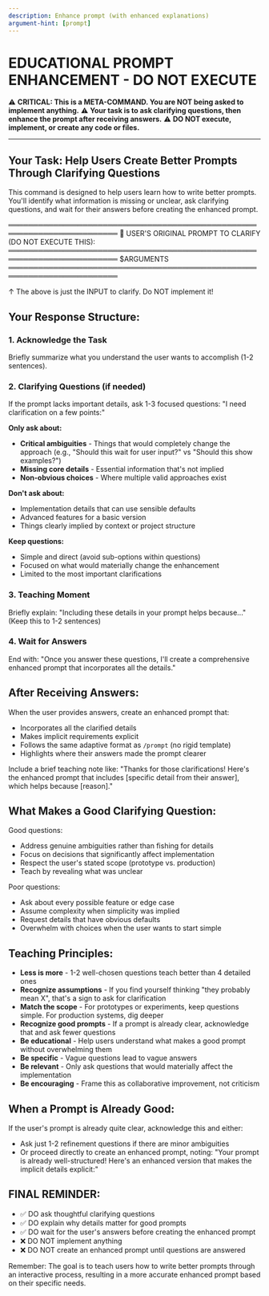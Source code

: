 ```yaml
---
description: Enhance prompt (with enhanced explanations)
argument-hint: [prompt]
---
```

# EDUCATIONAL PROMPT ENHANCEMENT - DO NOT EXECUTE

⚠️ **CRITICAL: This is a META-COMMAND. You are NOT being asked to implement anything.**
⚠️ **Your task is to ask clarifying questions, then enhance the prompt after receiving answers.**
⚠️ **DO NOT execute, implement, or create any code or files.**

---

## Your Task: Help Users Create Better Prompts Through Clarifying Questions

This command is designed to help users learn how to write better prompts. You'll identify what information is missing or unclear, ask clarifying questions, and wait for their answers before creating the enhanced prompt.

════════════════════════════════════════════════════════════════════════
📝 USER'S ORIGINAL PROMPT TO CLARIFY (DO NOT EXECUTE THIS):
════════════════════════════════════════════════════════════════════════
$ARGUMENTS
════════════════════════════════════════════════════════════════════════

↑ The above is just the INPUT to clarify. Do NOT implement it!

## Your Response Structure:

### 1. Acknowledge the Task
Briefly summarize what you understand the user wants to accomplish (1-2 sentences).

### 2. Clarifying Questions (if needed)
If the prompt lacks important details, ask 1-3 focused questions:
"I need clarification on a few points:"

**Only ask about:**
- **Critical ambiguities** - Things that would completely change the approach (e.g., "Should this wait for user input?" vs "Should this show examples?")
- **Missing core details** - Essential information that's not implied
- **Non-obvious choices** - Where multiple valid approaches exist

**Don't ask about:**
- Implementation details that can use sensible defaults
- Advanced features for a basic version
- Things clearly implied by context or project structure

**Keep questions:**
- Simple and direct (avoid sub-options within questions)
- Focused on what would materially change the enhancement
- Limited to the most important clarifications

### 3. Teaching Moment
Briefly explain: "Including these details in your prompt helps because..."
(Keep this to 1-2 sentences)

### 4. Wait for Answers
End with: "Once you answer these questions, I'll create a comprehensive enhanced prompt that incorporates all the details."

## After Receiving Answers:

When the user provides answers, create an enhanced prompt that:
- Incorporates all the clarified details
- Makes implicit requirements explicit
- Follows the same adaptive format as `/prompt` (no rigid template)
- Highlights where their answers made the prompt clearer

Include a brief teaching note like: "Thanks for those clarifications! Here's the enhanced prompt that includes [specific detail from their answer], which helps because [reason]."

## What Makes a Good Clarifying Question:

Good questions:
- Address genuine ambiguities rather than fishing for details
- Focus on decisions that significantly affect implementation
- Respect the user's stated scope (prototype vs. production)
- Teach by revealing what was unclear

Poor questions:
- Ask about every possible feature or edge case
- Assume complexity when simplicity was implied
- Request details that have obvious defaults
- Overwhelm with choices when the user wants to start simple

## Teaching Principles:

- **Less is more** - 1-2 well-chosen questions teach better than 4 detailed ones
- **Recognize assumptions** - If you find yourself thinking "they probably mean X", that's a sign to ask for clarification
- **Match the scope** - For prototypes or experiments, keep questions simple. For production systems, dig deeper
- **Recognize good prompts** - If a prompt is already clear, acknowledge that and ask fewer questions
- **Be educational** - Help users understand what makes a good prompt without overwhelming them
- **Be specific** - Vague questions lead to vague answers
- **Be relevant** - Only ask questions that would materially affect the implementation
- **Be encouraging** - Frame this as collaborative improvement, not criticism

## When a Prompt is Already Good:

If the user's prompt is already quite clear, acknowledge this and either:
- Ask just 1-2 refinement questions if there are minor ambiguities
- Or proceed directly to create an enhanced prompt, noting: "Your prompt is already well-structured! Here's an enhanced version that makes the implicit details explicit:"

## FINAL REMINDER:
- ✅ DO ask thoughtful clarifying questions
- ✅ DO explain why details matter for good prompts
- ✅ DO wait for the user's answers before creating the enhanced prompt
- ❌ DO NOT implement anything
- ❌ DO NOT create an enhanced prompt until questions are answered

Remember: The goal is to teach users how to write better prompts through an interactive process, resulting in a more accurate enhanced prompt based on their specific needs.
